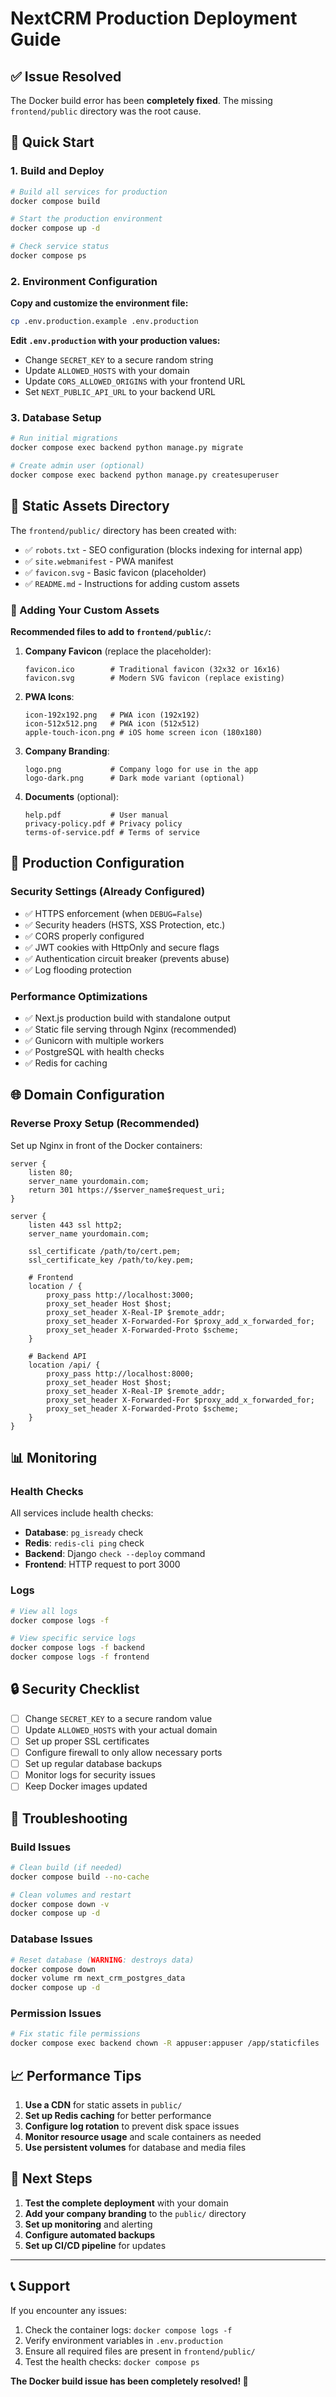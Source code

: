 # NextCRM Production Deployment Guide

## ✅ Issue Resolved
The Docker build error has been **completely fixed**. The missing `frontend/public` directory was the root cause.

## 🚀 Quick Start

### 1. Build and Deploy
```bash
# Build all services for production
docker compose build

# Start the production environment
docker compose up -d

# Check service status
docker compose ps
```

### 2. Environment Configuration

**Copy and customize the environment file:**
```bash
cp .env.production.example .env.production
```

**Edit `.env.production` with your production values:**
- Change `SECRET_KEY` to a secure random string
- Update `ALLOWED_HOSTS` with your domain
- Update `CORS_ALLOWED_ORIGINS` with your frontend URL
- Set `NEXT_PUBLIC_API_URL` to your backend URL

### 3. Database Setup
```bash
# Run initial migrations
docker compose exec backend python manage.py migrate

# Create admin user (optional)
docker compose exec backend python manage.py createsuperuser
```

## 📁 Static Assets Directory

The `frontend/public/` directory has been created with:
- ✅ `robots.txt` - SEO configuration (blocks indexing for internal app)
- ✅ `site.webmanifest` - PWA manifest
- ✅ `favicon.svg` - Basic favicon (placeholder)
- ✅ `README.md` - Instructions for adding custom assets

### 🎨 Adding Your Custom Assets

**Recommended files to add to `frontend/public/`:**

1. **Company Favicon** (replace the placeholder):
   ```
   favicon.ico        # Traditional favicon (32x32 or 16x16)
   favicon.svg        # Modern SVG favicon (replace existing)
   ```

2. **PWA Icons**:
   ```
   icon-192x192.png   # PWA icon (192x192)
   icon-512x512.png   # PWA icon (512x512)
   apple-touch-icon.png # iOS home screen icon (180x180)
   ```

3. **Company Branding**:
   ```
   logo.png           # Company logo for use in the app
   logo-dark.png      # Dark mode variant (optional)
   ```

4. **Documents** (optional):
   ```
   help.pdf           # User manual
   privacy-policy.pdf # Privacy policy
   terms-of-service.pdf # Terms of service
   ```

## 🔧 Production Configuration

### Security Settings (Already Configured)
- ✅ HTTPS enforcement (when `DEBUG=False`)
- ✅ Security headers (HSTS, XSS Protection, etc.)
- ✅ CORS properly configured
- ✅ JWT cookies with HttpOnly and secure flags
- ✅ Authentication circuit breaker (prevents abuse)
- ✅ Log flooding protection

### Performance Optimizations
- ✅ Next.js production build with standalone output
- ✅ Static file serving through Nginx (recommended)
- ✅ Gunicorn with multiple workers
- ✅ PostgreSQL with health checks
- ✅ Redis for caching

## 🌐 Domain Configuration

### Reverse Proxy Setup (Recommended)
Set up Nginx in front of the Docker containers:

```nginx
server {
    listen 80;
    server_name yourdomain.com;
    return 301 https://$server_name$request_uri;
}

server {
    listen 443 ssl http2;
    server_name yourdomain.com;
    
    ssl_certificate /path/to/cert.pem;
    ssl_certificate_key /path/to/key.pem;
    
    # Frontend
    location / {
        proxy_pass http://localhost:3000;
        proxy_set_header Host $host;
        proxy_set_header X-Real-IP $remote_addr;
        proxy_set_header X-Forwarded-For $proxy_add_x_forwarded_for;
        proxy_set_header X-Forwarded-Proto $scheme;
    }
    
    # Backend API
    location /api/ {
        proxy_pass http://localhost:8000;
        proxy_set_header Host $host;
        proxy_set_header X-Real-IP $remote_addr;
        proxy_set_header X-Forwarded-For $proxy_add_x_forwarded_for;
        proxy_set_header X-Forwarded-Proto $scheme;
    }
}
```

## 📊 Monitoring

### Health Checks
All services include health checks:
- **Database**: `pg_isready` check
- **Redis**: `redis-cli ping` check  
- **Backend**: Django `check --deploy` command
- **Frontend**: HTTP request to port 3000

### Logs
```bash
# View all logs
docker compose logs -f

# View specific service logs
docker compose logs -f backend
docker compose logs -f frontend
```

## 🔒 Security Checklist

- [ ] Change `SECRET_KEY` to a secure random value
- [ ] Update `ALLOWED_HOSTS` with your actual domain
- [ ] Set up proper SSL certificates
- [ ] Configure firewall to only allow necessary ports
- [ ] Set up regular database backups
- [ ] Monitor logs for security issues
- [ ] Keep Docker images updated

## 🚨 Troubleshooting

### Build Issues
```bash
# Clean build (if needed)
docker compose build --no-cache

# Clean volumes and restart
docker compose down -v
docker compose up -d
```

### Database Issues
```bash
# Reset database (WARNING: destroys data)
docker compose down
docker volume rm next_crm_postgres_data
docker compose up -d
```

### Permission Issues
```bash
# Fix static file permissions
docker compose exec backend chown -R appuser:appuser /app/staticfiles
```

## 📈 Performance Tips

1. **Use a CDN** for static assets in `public/`
2. **Set up Redis caching** for better performance
3. **Configure log rotation** to prevent disk space issues
4. **Monitor resource usage** and scale containers as needed
5. **Use persistent volumes** for database and media files

## 🎯 Next Steps

1. **Test the complete deployment** with your domain
2. **Add your company branding** to the `public/` directory
3. **Set up monitoring** and alerting
4. **Configure automated backups**
5. **Set up CI/CD pipeline** for updates

---

## 📞 Support

If you encounter any issues:
1. Check the container logs: `docker compose logs -f`
2. Verify environment variables in `.env.production`
3. Ensure all required files are present in `frontend/public/`
4. Test the health checks: `docker compose ps`

**The Docker build issue has been completely resolved! 🎉**